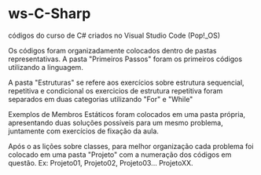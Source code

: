 # ws-C-Sharp
códigos do curso de C# criados no Visual Studio Code (Pop!_OS)

Os códigos foram organizadamente colocados dentro de pastas representativas.
A pasta "Primeiros Passos" foram os primeiros códigos utilizando a linguagem.

A pasta "Estruturas" se refere aos exercícios sobre estrutura sequencial, repetitiva e condicional
os exercicios de estrutura repetitiva foram separados em duas categorias utilizando "For" e "While"

Exemplos de Membros Estáticos foram colocados em uma pasta própria, apresentando duas soluções possíveis para um mesmo problema, juntamente com exercícios de fixação da aula.

Após o as lições sobre classes, para melhor organização cada problema foi colocado em uma pasta "Projeto" com a numeração dos códigos em questão.
Ex: Projeto01, Projeto02, Projeto03... ProjetoXX.
